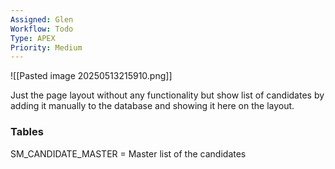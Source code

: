 ```yaml
---
Assigned: Glen
Workflow: Todo
Type: APEX
Priority: Medium
---
```


![[Pasted image 20250513215910.png]]

Just the page layout without any functionality but show list of candidates by adding it manually to the database and showing it here on the layout.

### Tables
SM_CANDIDATE_MASTER = Master list of the candidates